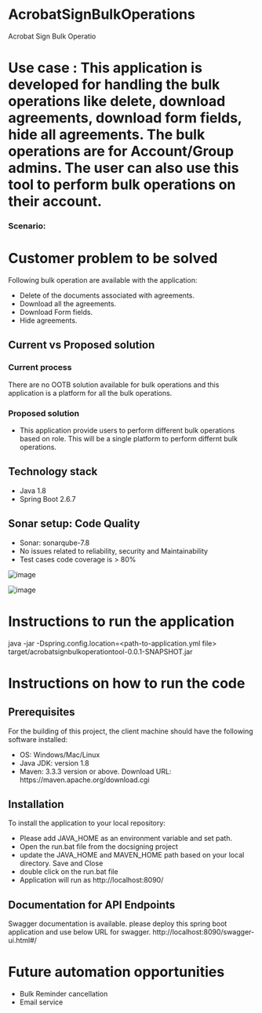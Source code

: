 # AcrobatSignBulkOperations
Acrobat Sign Bulk Operatio

# Use case : This application is developed for handling the bulk operations like delete, download agreements, download form fields, hide all agreements. The bulk operations are for Account/Group admins. The user can also use this tool to perform bulk operations on their account.

### Scenario:


# Customer problem to be solved

Following bulk operation are available with the application:
  <ul>
  <li>
    Delete of the documents associated with agreements.
  </li>
    <li>
     Download all the agreements. 
  </li>
  <li> Download Form fields.
  </li>
   <li> Hide agreements.
  </li>
  </ul>

## Current vs Proposed solution

### Current process
 There are no OOTB solution available for bulk operations and this application is a platform for all the bulk operations.

### Proposed solution

<ul>
  <li>
    This application provide users to perform different bulk operations based on role. This will be a single platform to perform differnt bulk operations.
  </li>
  </ul>

## Technology stack
  <ul>
     <li>Java 1.8 </li>
     <li>Spring Boot 2.6.7 </li>
  </ul>

## Sonar setup: Code Quality
<ul>
  <li>
     Sonar: sonarqube-7.8
  </li>
  <li>
     No issues related to reliability, security and Maintainability
  </li>
  <li>
     Test cases code coverage is > 80%
  </li>
  </ul>

![image](https://git.corp.adobe.com/storage/user/44601/files/c89bb06a-a8c0-4c8b-8e3e-88f552a213c5)

![image](https://git.corp.adobe.com/storage/user/44601/files/08666e21-11aa-43ef-b239-25def8055857)

# Instructions to run the application

java -jar -Dspring.config.location=<path-to-application.yml file> target/acrobatsignbulkoperationtool-0.0.1-SNAPSHOT.jar

# Instructions on how to run the code
## Prerequisites
For the building of this project, the client machine should have the following software installed:
<ul>
  <li>
    OS: Windows/Mac/Linux
  </li>
  <li>
    Java JDK: version 1.8
  </li>
  <li>
    Maven: 3.3.3 version or above. Download URL: https://maven.apache.org/download.cgi
  </li>
</ul>
  
## Installation
To install the application to your local repository:
<ul>
  <li>
    Please add JAVA_HOME as an environment variable and set path.
  </li>
  <li>
    Open the run.bat file from the docsigning project
  </li>
  <li>
    update the JAVA_HOME and MAVEN_HOME path based on your local directory. Save and Close
  </li>
  <li> 
    double click on the run.bat file
  </li>
  <li> 
     Application will run as http://localhost:8090/
  </li>
</ul>

## Documentation for API Endpoints
 Swagger documentation is available. please deploy this spring boot application and use below URL for swagger.
http://localhost:8090/swagger-ui.html#/

# Future automation opportunities
<ul>
    <li>
      Bulk Reminder cancellation
  </li>
  <li> 
    Email service
  </li>
  </ul>
